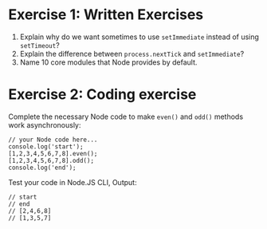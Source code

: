 # Exercise 1: Written Exercises
1. Explain why do we want sometimes to use `setImmediate` instead of using `setTimeout`?
2. Explain the difference between `process.nextTick` and `setImmediate`?
3. Name 10 core modules that Node provides by default.
# Exercise 2: Coding exercise
Complete the necessary Node code to make `even()` and `odd()` methods work asynchronously:

	// your Node code here...
	console.log('start');
	[1,2,3,4,5,6,7,8].even();
	[1,2,3,4,5,6,7,8].odd();
	console.log('end');
Test your code in Node.JS CLI, Output:

	// start
	// end
	// [2,4,6,8]
	// [1,3,5,7]